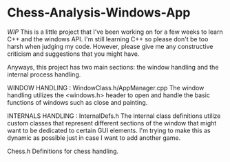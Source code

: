 # Chess-Analysis-Windows-App
*WIP*
This is a little project that I've been working on for a few weeks to learn C++ and the windows API.
I'm still learning C++ so please don't be too harsh when judging my code. However, please give me any constructive criticism and suggestions that you might have.

Anyways, this project has two main sections: the window handling and the internal process handling.

WINDOW HANDLING : WindowClass.h/AppManager.cpp
The window handling utilizes the <windows.h> header to open and handle the basic functions of windows such as close and painting.

INTERNALS HANDLING : InternalDefs.h
The internal class definitions utilize custom classes that represent different sections of the window that might want to be dedicated to certain GUI elements.
I'm trying to make this as dynamic as possible just in case I want to add another game.

Chess.h
Definitions for chess handling.
